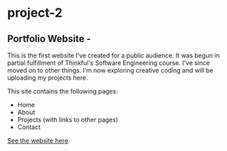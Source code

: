 # project-2
## Portfolio Website -
This is the first website I've created for a public audience. It was begun in partial fulfillment of Thinkful's Software Engineering course. I've since moved on to other things. I'm now exploring creative coding and will be uploading my projects here.

This site contains the following pages:
* Home
* About
* Projects (with links to other pages)
* Contact

[See the website here](https://jt-martin.com/). 
